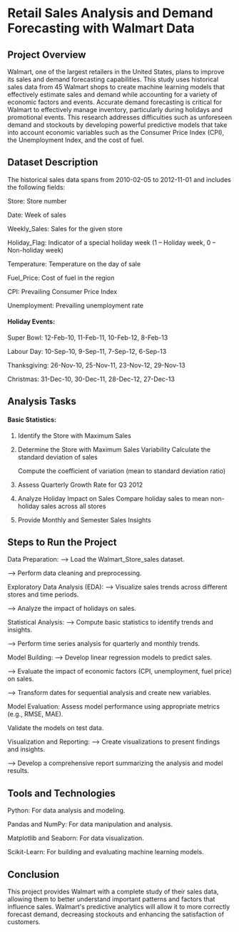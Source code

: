 # Retail Sales Analysis and Demand Forecasting with Walmart Data

## Project Overview

Walmart, one of the largest retailers in the United States, plans to improve its sales and demand forecasting capabilities. This study uses historical sales data from 45 Walmart shops to create machine learning models that effectively estimate sales and demand while accounting for a variety of economic factors and events.
Accurate demand forecasting is critical for Walmart to effectively manage inventory, particularly during holidays and promotional events. This research addresses difficulties such as unforeseen demand and stockouts by developing powerful predictive models that take into account economic variables such as the Consumer Price Index (CPI), the Unemployment Index, and the cost of fuel.

## Dataset Description
The historical sales data spans from 2010-02-05 to 2012-11-01 and includes the following fields:

   Store: Store number
   
   Date: Week of sales
   
   Weekly_Sales: Sales for the given store
   
   Holiday_Flag: Indicator of a special holiday week (1 – Holiday week, 0 – Non-holiday week)
   
   Temperature: Temperature on the day of sale
   
   Fuel_Price: Cost of fuel in the region
   
   CPI: Prevailing Consumer Price Index
   
   Unemployment: Prevailing unemployment rate
   
#### Holiday Events:

   Super Bowl: 12-Feb-10, 11-Feb-11, 10-Feb-12, 8-Feb-13
   
   Labour Day: 10-Sep-10, 9-Sep-11, 7-Sep-12, 6-Sep-13
   
   Thanksgiving: 26-Nov-10, 25-Nov-11, 23-Nov-12, 29-Nov-13
   
   Christmas: 31-Dec-10, 30-Dec-11, 28-Dec-12, 27-Dec-13

## Analysis Tasks
#### Basic Statistics:
  1. Identify the Store with Maximum Sales
     
  2. Determine the Store with Maximum Sales Variability
     Calculate the standard deviation of sales
     
     Compute the coefficient of variation (mean to standard deviation ratio)
     
  3. Assess Quarterly Growth Rate for Q3 2012
     
  4. Analyze Holiday Impact on Sales
     Compare holiday sales to mean non-holiday sales across all stores
     
  5. Provide Monthly and Semester Sales Insights


## Steps to Run the Project
Data Preparation:
  --> Load the Walmart_Store_sales dataset.

  --> Perform data cleaning and preprocessing.

Exploratory Data Analysis (EDA):
  --> Visualize sales trends across different stores and time periods.

  --> Analyze the impact of holidays on sales.

Statistical Analysis:
  --> Compute basic statistics to identify trends and insights.

  --> Perform time series analysis for quarterly and monthly trends.

Model Building:
  --> Develop linear regression models to predict sales.

  --> Evaluate the impact of economic factors (CPI, unemployment, fuel price) on sales.

  --> Transform dates for sequential analysis and create new variables.

Model Evaluation:
  Assess model performance using appropriate metrics (e.g., RMSE, MAE).

  Validate the models on test data.

Visualization and Reporting:
  --> Create visualizations to present findings and insights.

  --> Develop a comprehensive report summarizing the analysis and model results.

## Tools and Technologies
Python: For data analysis and modeling.

Pandas and NumPy: For data manipulation and analysis.

Matplotlib and Seaborn: For data visualization.

Scikit-Learn: For building and evaluating machine learning models.

## Conclusion
This project provides Walmart with a complete study of their sales data, allowing them to better understand important patterns and factors that influence sales. Walmart's predictive analytics will allow it to more correctly forecast demand, decreasing stockouts and enhancing the satisfaction of customers.
